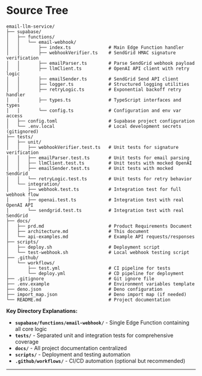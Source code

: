 # Source Tree

```plaintext
email-llm-service/
├── supabase/
│   ├── functions/
│   │   └── email-webhook/
│   │       ├── index.ts              # Main Edge Function handler
│   │       ├── webhookVerifier.ts    # SendGrid HMAC signature verification
│   │       ├── emailParser.ts        # Parse SendGrid webhook payload
│   │       ├── llmClient.ts          # OpenAI API client with retry logic
│   │       ├── emailSender.ts        # SendGrid Send API client
│   │       ├── logger.ts             # Structured logging utilities
│   │       ├── retryLogic.ts         # Exponential backoff retry handler
│   │       ├── types.ts              # TypeScript interfaces and types
│   │       └── config.ts             # Configuration and env var access
│   ├── config.toml                   # Supabase project configuration
│   └── .env.local                    # Local development secrets (gitignored)
├── tests/
│   ├── unit/
│   │   ├── webhookVerifier.test.ts   # Unit tests for signature verification
│   │   ├── emailParser.test.ts       # Unit tests for email parsing
│   │   ├── llmClient.test.ts         # Unit tests with mocked OpenAI
│   │   ├── emailSender.test.ts       # Unit tests with mocked SendGrid
│   │   └── retryLogic.test.ts        # Unit tests for retry behavior
│   └── integration/
│       ├── webhook.test.ts           # Integration test for full webhook flow
│       ├── openai.test.ts            # Integration test with real OpenAI API
│       └── sendgrid.test.ts          # Integration test with real SendGrid
├── docs/
│   ├── prd.md                        # Product Requirements Document
│   ├── architecture.md               # This document
│   └── api-examples.md               # Example API requests/responses
├── scripts/
│   ├── deploy.sh                     # Deployment script
│   └── test-webhook.sh               # Local webhook testing script
├── .github/
│   └── workflows/
│       ├── test.yml                  # CI pipeline for tests
│       └── deploy.yml                # CD pipeline for deployment
├── .gitignore                        # Git ignore file
├── .env.example                      # Environment variables template
├── deno.json                         # Deno configuration
├── import_map.json                   # Deno import map (if needed)
└── README.md                         # Project documentation
```

**Key Directory Explanations:**

- **`supabase/functions/email-webhook/`** - Single Edge Function containing all core logic
- **`tests/`** - Separated unit and integration tests for comprehensive coverage
- **`docs/`** - All project documentation centralized
- **`scripts/`** - Deployment and testing automation
- **`.github/workflows/`** - CI/CD automation (optional but recommended)

---
